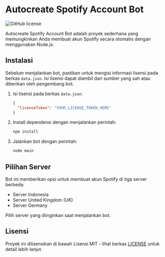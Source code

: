 # Autocreate Spotify Account Bot

![GitHub license](https://img.shields.io/badge/license-MIT-blue.svg)

Autocreate Spotify Account Bot adalah proyek sederhana yang memungkinkan Anda membuat akun Spotify secara otomatis dengan menggunakan Node.js.

## Instalasi

Sebelum menjalankan bot, pastikan untuk mengisi informasi lisensi pada berkas `data.json`. Isi lisensi dapat diambil dari sumber yang sah atau diberikan oleh pengembang bot.

1. Isi lisensi pada berkas `data.json`:

    ```json
    {
      "licenseToken": "YOUR_LICENSE_TOKEN_HERE"
    }
    ```

2. Install dependensi dengan menjalankan perintah:

    ```bash
    npm install
    ```

3. Jalankan bot dengan perintah:

    ```bash
    node main
    ```

## Pilihan Server

Bot ini memberikan opsi untuk membuat akun Spotify di tiga server berbeda:

- Server Indonesia
- Server United Kingdom (UK)
- Server Germany

Pilih server yang diinginkan saat menjalankan bot.

## Lisensi

Proyek ini dilisensikan di bawah Lisensi MIT - lihat berkas [LICENSE](LICENSE) untuk detail lebih lanjut.
